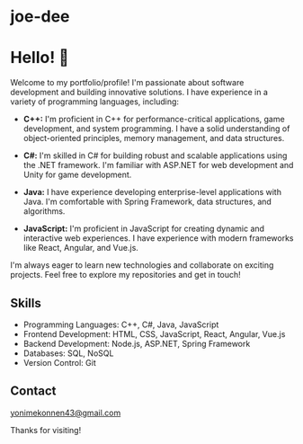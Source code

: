# joe-dee
# Hello! 👋

Welcome to my portfolio/profile! I'm passionate about software development and building innovative solutions. I have experience in a variety of programming languages, including:

*   **C++:** I'm proficient in C++ for performance-critical applications, game development, and system programming. I have a solid understanding of object-oriented principles, memory management, and data structures.

*   **C#:** I'm skilled in C# for building robust and scalable applications using the .NET framework. I'm familiar with ASP.NET for web development and Unity for game development.

*   **Java:** I have experience developing enterprise-level applications with Java. I'm comfortable with Spring Framework, data structures, and algorithms.

*   **JavaScript:** I'm proficient in JavaScript for creating dynamic and interactive web experiences. I have experience with modern frameworks like React, Angular, and Vue.js.

I'm always eager to learn new technologies and collaborate on exciting projects. Feel free to explore my repositories and get in touch!

## Skills

*   Programming Languages: C++, C#, Java, JavaScript
*   Frontend Development: HTML, CSS, JavaScript, React, Angular, Vue.js
*   Backend Development: Node.js, ASP.NET, Spring Framework
*   Databases: SQL, NoSQL
*   Version Control: Git


## Contact

yonimekonnen43@gmail.com

Thanks for visiting!
